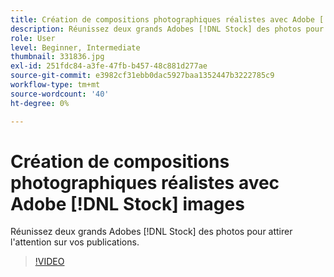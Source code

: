 ```yaml
---
title: Création de compositions photographiques réalistes avec Adobe [!DNL Stock] images
description: Réunissez deux grands Adobes [!DNL Stock] des photos pour attirer l'attention sur vos publications
role: User
level: Beginner, Intermediate
thumbnail: 331836.jpg
exl-id: 251fdc84-a3fe-47fb-b457-48c881d277ae
source-git-commit: e3982cf31ebb0dac5927baa1352447b3222785c9
workflow-type: tm+mt
source-wordcount: '40'
ht-degree: 0%

---
```


# Création de compositions photographiques réalistes avec Adobe [!DNL Stock] images

Réunissez deux grands Adobes [!DNL Stock] des photos pour attirer l&#39;attention sur vos publications.

>[!VIDEO](https://video.tv.adobe.com/v/331836?hidetitle=true)
